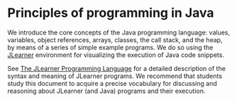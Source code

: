 # Principles of programming in Java

We introduce the core concepts of the Java programming language: values, variables, object references, arrays, classes, the call stack, and the heap, by means of a series of simple example programs. We do so using the [JLearner](https://btj.github.io/jlearner/) environment for visualizing the execution of Java code snippets.

See [The JLearner Programming Language](https://btj.github.io/jlearner/language.html) for a detailed description of the syntax and meaning of JLearner programs. We recommend that students study this document to acquire a precise vocabulary for discussing and reasoning about JLearner (and Java) programs and their execution.
